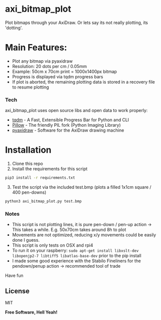 # axi_bitmap_plot
Plot bitmaps through your AxiDraw. Or lets say its not really plotting, its 'dotting'.

# Main Features:

  - Plot any bitmap via pyaxidraw
  - Resolution: 20 dots per cm / 0.05mm
  - Example: 50cm x 70cm print = 1000x1400px bitmap
  - Progress is displayed via tqdm progress bars
  - If plot is aborted, the remaining plotting data is stored in a recovery file to resume plotting

### Tech

axi_bitmap_plot uses open source libs and open data to work properly:

* [tqdm](https://github.com/tqdm/tqdm) - A Fast, Extensible Progress Bar for Python and CLI
* [Pillow](https://github.com/python-pillow/Pillow) - The friendly PIL fork (Python Imaging Library)
* [pyaxidraw](https://github.com/evil-mad/axidraw) - Software for the AxiDraw drawing machine

# Installation
1) Clone this repo
2) Install the requirements for this script
```sh
pip3 install -r requirements.txt
```
3) Test the script via the included test.bmp (plots a filled 1x1cm square / 400 pen-downs)
```sh
python3 axi_bitmap_plot.py test.bmp
```

### Notes

 * This script is not plotting lines, it is pure pen-down / pen-up action -> This takes a while. E.g. 50x70cm takes around 8h to plot
 * Movements are not optimized, reducing x/y movements could be easily done I guess.
 * This script is only tests on OSX and rpi4
 * To run it on your raspberry: `sudo apt-get install libxslt-dev libopenjp2-7 libtiff5 libatlas-base-dev` prior to the pip install
 * I made some good experience with the Stabilo Fineliners for the pendown/penup action -> recommended tool of trade



Have fun 

License
----

MIT

**Free Software, Hell Yeah!**
